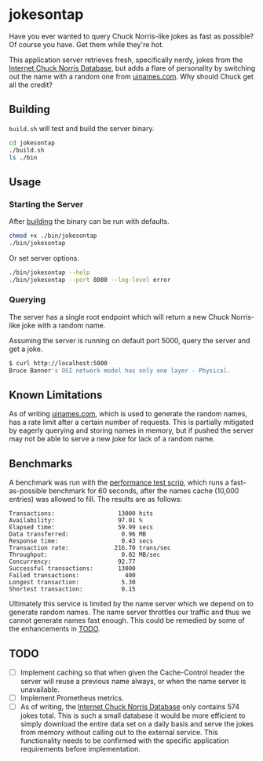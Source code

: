 # jokesontap
Have you ever wanted to query Chuck Norris-like jokes as fast as possible?  Of course you have.  Get them while
they're hot.

This application server retrieves fresh, specifically nerdy, jokes from the
[Internet Chuck Norris Database](http://www.icndb.com/), but adds a flare of personality by switching out the
name with a random one from [uinames.com](https://uinames.com/). Why should Chuck get all the credit?

## Building
`build.sh` will test and build the server binary.
```bash
cd jokesontap
./build.sh
ls ./bin
```

## Usage

### Starting the Server
After [building](#building) the binary can be run with defaults.
```bash
chmod +x ./bin/jokesontap
./bin/jokesontap 
```

Or set server options.
```bash
./bin/jokesontap --help
./bin/jokesontap --port 8080 --log-level error
```

### Querying
The server has a single root endpoint which will return a new Chuck Norris-like joke with a random name.

Assuming the server is running on default port 5000, query the server and get a joke.
```bash
$ curl http://localhost:5000
Bruce Banner's OSI network model has only one layer - Physical.
```

## Known Limitations
As of writing [uinames.com](https://uinames.com/), which is used to generate the random names, has a rate limit after
a certain number of requests.  This is partially mitigated by eagerly querying and storing names in memory, but
if pushed the server may not be able to serve a new joke for lack of a random name.

## Benchmarks
A benchmark was run with the [performance test scrip](/perf/perf_test.sh), which runs a fast-as-possible benchmark
for 60 seconds, after the names cache (10,000 entries) was allowed to fill.  The results are as follows:
```
Transactions:                  13000 hits
Availability:                  97.01 %
Elapsed time:                  59.99 secs
Data transferred:               0.96 MB
Response time:                  0.43 secs
Transaction rate:             216.70 trans/sec
Throughput:                     0.02 MB/sec
Concurrency:                   92.77
Successful transactions:       13000
Failed transactions:             400
Longest transaction:            5.30
Shortest transaction:           0.15
```

Ultimately this service is limited by the name server which we depend on to generate random names.  The name server
throttles our traffic and thus we cannot generate names fast enough.  This could be remedied by some of the
enhancements in [TODO](#todo).

## TODO
- [ ] Implement caching so that when given the Cache-Control header the server will reuse a previous name always,
or when the name server is unavailable.
- [ ] Implement Prometheus metrics.
- [ ] As of writing, the [Internet Chuck Norris Database](http://www.icndb.com/) only contains 574 jokes total.  This
is such a small database it would be more efficient to simply download the entire data set on a daily basis and serve
the jokes from memory without calling out to the external service.  This functionality needs to be confirmed with the
specific application requirements before implementation.
